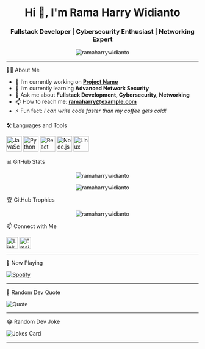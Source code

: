 <h1 align="center">Hi 👋, I'm Rama Harry Widianto</h1>
<h3 align="center">Fullstack Developer | Cybersecurity Enthusiast | Networking Expert</h3>

<p align="center">
  <img src="https://komarev.com/ghpvc/?username=ramaharrywidianto&label=Profile%20views&color=0e75b6&style=flat" alt="ramaharrywidianto" />
</p>

---

🧑‍💻 About Me

- 🔭 I’m currently working on **[Project Name](https://github.com/ramaharrywidianto/project-name)**
- 🌱 I’m currently learning **Advanced Network Security**
- 💬 Ask me about **Fullstack Development, Cybersecurity, Networking**
- 📫 How to reach me: **ramaharry@example.com**
- ⚡ Fun fact: *I can write code faster than my coffee gets cold!*


🛠️ Languages and Tools

<p align="left">
  <img src="https://cdn.jsdelivr.net/gh/devicons/devicon/icons/javascript/javascript-original.svg" alt="JavaScript" width="40" height="40"/>
  <img src="https://cdn.jsdelivr.net/gh/devicons/devicon/icons/python/python-original.svg" alt="Python" width="40" height="40"/>
  <img src="https://cdn.jsdelivr.net/gh/devicons/devicon/icons/react/react-original.svg" alt="React" width="40" height="40"/>
  <img src="https://cdn.jsdelivr.net/gh/devicons/devicon/icons/nodejs/nodejs-original.svg" alt="Node.js" width="40" height="40"/>
  <img src="https://cdn.jsdelivr.net/gh/devicons/devicon/icons/linux/linux-original.svg" alt="Linux" width="40" height="40"/>
</p>



 📊 GitHub Stats

<p align="center">
  <img src="https://github-readme-stats.vercel.app/api?username=ramaharrywidianto&show_icons=true&locale=en" alt="ramaharrywidianto" />
</p>

<p align="center">
  <img src="https://github-readme-streak-stats.herokuapp.com/?user=ramaharrywidianto&" alt="ramaharrywidianto" />
</p>



 🏆 GitHub Trophies

<p align="center">
  <img src="https://github-profile-trophy.vercel.app/?username=ramaharrywidianto" alt="ramaharrywidianto" />
</p>



📫 Connect with Me

<p align="left">
  <a href="https://linkedin.com/in/ramaharrywidianto" target="blank"><img align="center" src="https://cdn.jsdelivr.net/gh/devicons/devicon/icons/linkedin/linkedin-original.svg" alt="LinkedIn" height="30" width="30" /></a>
  <a href="mailto:ramaharry@gmail.com" target="blank"><img align="center" src="https://cdn.jsdelivr.net/gh/devicons/devicon/icons/google/google-original.svg" alt="Email" height="30" width="30" /></a>
</p>

---

 🎵 Now Playing

[![Spotify](https://novatorem.vercel.app/api/spotify)](https://open.spotify.com/user/ramaharrywidianto@gmail.com)

---

💬 Random Dev Quote

![Quote](https://quotes-github-readme.vercel.app/api?type=horizontal&theme=radical)

---

😂 Random Dev Joke

![Jokes Card](https://readme-jokes.vercel.app/api?theme=default)

---

